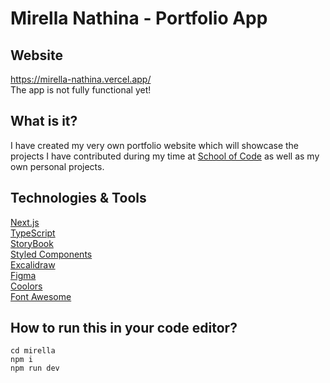 # Mirella Nathina - Portfolio App

## Website

https://mirella-nathina.vercel.app/ <br>
The app is not fully functional yet!

## What is it?

I have created my very own portfolio website which will showcase the projects I have contributed during my time at [School of Code](https://www.schoolofcode.com/) as well as my own personal projects.

## Technologies & Tools

[Next.js](https://nextjs.org//)<br>
[TypeScript](https://www.typescriptlang.org/)<br>
[StoryBook](https://storybook.js.org/)<br>
[Styled Components](https://styled-components.com/)<br>
[Excalidraw](https://excalidraw.com/)<br>
[Figma](https://www.figma.com/)<br>
[Coolors](https://coolors.co/) <br>
[Font Awesome](https://fontawesome.com/)

## How to run this in your code editor?

```
cd mirella
npm i
npm run dev
```
